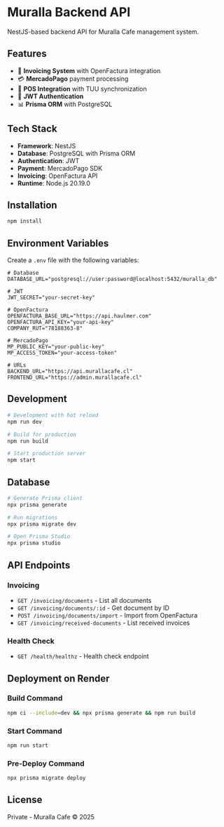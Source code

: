 # Muralla Backend API

NestJS-based backend API for Muralla Cafe management system.

## Features

- 🧾 **Invoicing System** with OpenFactura integration
- 💳 **MercadoPago** payment processing
- 🏪 **POS Integration** with TUU synchronization
- 🔐 **JWT Authentication**
- 📊 **Prisma ORM** with PostgreSQL

## Tech Stack

- **Framework**: NestJS
- **Database**: PostgreSQL with Prisma ORM
- **Authentication**: JWT
- **Payment**: MercadoPago SDK
- **Invoicing**: OpenFactura API
- **Runtime**: Node.js 20.19.0

## Installation

```bash
npm install
```

## Environment Variables

Create a `.env` file with the following variables:

```env
# Database
DATABASE_URL="postgresql://user:password@localhost:5432/muralla_db"

# JWT
JWT_SECRET="your-secret-key"

# OpenFactura
OPENFACTURA_BASE_URL="https://api.haulmer.com"
OPENFACTURA_API_KEY="your-api-key"
COMPANY_RUT="78188363-8"

# MercadoPago
MP_PUBLIC_KEY="your-public-key"
MP_ACCESS_TOKEN="your-access-token"

# URLs
BACKEND_URL="https://api.murallacafe.cl"
FRONTEND_URL="https://admin.murallacafe.cl"
```

## Development

```bash
# Development with hot reload
npm run dev

# Build for production
npm run build

# Start production server
npm start
```

## Database

```bash
# Generate Prisma client
npx prisma generate

# Run migrations
npx prisma migrate dev

# Open Prisma Studio
npx prisma studio
```

## API Endpoints

### Invoicing
- `GET /invoicing/documents` - List all documents
- `GET /invoicing/documents/:id` - Get document by ID
- `POST /invoicing/documents/import` - Import from OpenFactura
- `GET /invoicing/received-documents` - List received invoices

### Health Check
- `GET /health/healthz` - Health check endpoint

## Deployment on Render

### Build Command
```bash
npm ci --include=dev && npx prisma generate && npm run build
```

### Start Command
```bash
npm run start
```

### Pre-Deploy Command
```bash
npx prisma migrate deploy
```

## License

Private - Muralla Cafe © 2025
